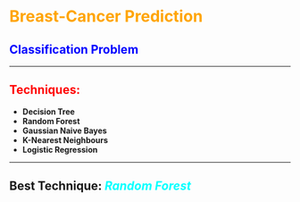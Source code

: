 # <span style="color:orange">**Breast-Cancer Prediction**</span>

## <span style="color:blue">**Classification Problem**</span>

---

## <span style="color:red">**Techniques**: </span>
- **Decision Tree**
- **Random Forest**
- **Gaussian Naive Bayes**
- **K-Nearest Neighbours**
- **Logistic Regression**
  
***

## **Best Technique:** <span style="color:cyan"> *Random Forest*</span>


